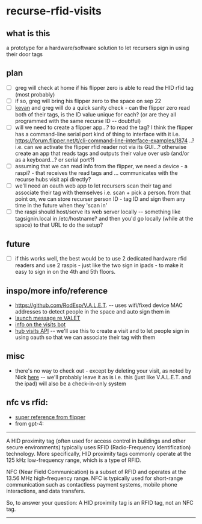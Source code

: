 # recurse-rfid-visits

## what is this

a prototype for a hardware/software solution to let recursers sign in using their door tags

## plan

- [ ] greg will check at home if his flipper zero is able to read the HID rfid tag (most probably)
- [ ] if so, greg will bring his flipper zero to the space on sep 22
- [ ] [kevan](https://github.com/khollbach) and greg will do a quick sanity check - can the flipper zero read both of their tags, is the ID value unique for each? (or are they all programmed with the same recurse ID -- doubtful)
- [ ] will we need to create a flipper app...? to read the tag? I think the flipper has a command-line serial port kind of thing to interface with it i.e. https://forum.flipper.net/t/cli-command-line-interface-examples/1874 ..? i.e. can we activate the flipper rfid reader not via its GUI...? otherwise create an app that reads tags and outputs their value over usb (and/or as a keyboard...? or serial port?)
- [ ] assuming that we can read info from the flipper, we need a device - a raspi? - that receives the read tags and ... communicates with the recurse hubs visit api directly?
- [ ] we'll need an oauth web app to let recursers scan their tag and associate their tag with themselves i.e. scan + pick a person. from that point on, we can store recurser person ID - tag ID and sign them any time in the future when they 'scan in'
- [ ] the raspi should host/serve its web server locally -- something like tagsignin.local in /etc/hostname? and then you'd go locally (while at the space) to that URL to do the setup?

## future

- [ ] if this works well, the best would be to use 2 dedicated hardware rfid readers and use 2 raspis - just like the two sign in ipads - to make it easy to sign in on the 4th and 5th floors.

## inspo/more info/reference

- https://github.com/RodEsp/V.A.L.E.T. -- uses wifi/fixed device MAC addresses to detect people in the space and auto sign them in
- [launch message re VALET](https://recurse.zulipchat.com/#narrow/stream/398504-397-Bridge/topic/V.2EA.2EL.2EE.2ET.2E/near/388175215)
- [info on the visits bot](https://recurse.zulipchat.com/#narrow/stream/398504-397-Bridge/topic/visits-bot!)
- [hub visits API](https://github.com/recursecenter/wiki/wiki/Recurse-Center-API#hub-visits) -- we'll use this to create a visit and to let people sign in using oauth so that we can associate their tag with them

## misc

- there's no way to check out - except by deleting your visit, as noted by Nick [here](https://recurse.zulipchat.com/#narrow/stream/398504-397-Bridge/topic/visits-bot!/near/384055535) -- we'll probably leave it as is i.e. this (just like V.A.L.E.T. and the ipad) will also be a check-in-only system

## nfc vs rfid:

- [super reference from flipper](https://blog.flipper.net/rfid/)
- from gpt-4:

---

A HID proximity tag (often used for access control in buildings and other secure environments) typically uses RFID (Radio-Frequency Identification) technology. More specifically, HID proximity tags commonly operate at the 125 kHz low-frequency range, which is a type of RFID.

NFC (Near Field Communication) is a subset of RFID and operates at the 13.56 MHz high-frequency range. NFC is typically used for short-range communication such as contactless payment systems, mobile phone interactions, and data transfers.

So, to answer your question: A HID proximity tag is an RFID tag, not an NFC tag.

---
